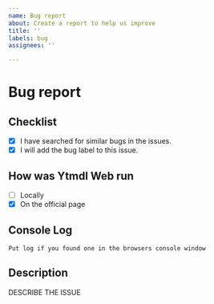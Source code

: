 ```yaml
---
name: Bug report
about: Create a report to help us improve
title: ''
labels: bug
assignees: ''

---
```


# Bug report

## Checklist

- [x] I have searched for similar bugs in the issues.
- [x] I will add the bug label to this issue.

## How was Ytmdl Web run

- [ ] Locally
- [x] On the official page

## Console Log

```console
Put log if you found one in the browsers console window
```

## Description

DESCRIBE THE ISSUE
